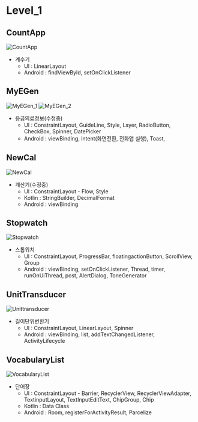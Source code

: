 # Level_1

## CountApp

![CountApp](https://github.com/Suinww/Android_Kotlin/assets/101302756/27723fdc-65d2-4b3a-b200-86b1e7ad8c2f)


- 계수기
  - UI : LinearLayout
  - Android : findViewById, setOnClickListener
    

## MyEGen
![MyEGen_1](https://github.com/Suinww/Android_Kotlin/assets/101302756/f9f94a5d-1c24-4b03-9503-1d4556954967)
![MyEGen_2](https://github.com/Suinww/Android_Kotlin/assets/101302756/e0198c0f-25ea-41f3-9c9a-1183c254bfbb)

- 응급의료정보(수정중)
  - UI : ConstraintLayout, GuideLine, Style, Layer, RadioButton, CheckBox, Spinner, DatePicker
  - Android : viewBinding, intent(화면전환, 전화앱 실행), Toast, 

## NewCal

![NewCal](https://github.com/Suinww/Android_Kotlin/assets/101302756/67fa8ffd-c7d5-4393-8cf4-3ddfe24c03a0)

- 계산기(수정중)
  - UI : ConstraintLayout - Flow, Style
  - Kotlin : StringBuilder, DecimalFormat
  - Android : viewBinding


## Stopwatch

![Stopwatch](https://github.com/Suinww/Android_Kotlin/assets/101302756/f5ab00d2-ff90-49af-a6b9-e326069c7804)

- 스톱워치
  -  UI : ConstraintLayout, ProgressBar, floatingactionButton, ScrollView, Group
  - Android : viewBinding, setOnClickListener, Thread, timer, runOnUiThread, post, AlertDialog, ToneGenerator

## UnitTransducer
![Unittransducer](https://github.com/Suinww/Android_Kotlin/assets/101302756/75ceaf48-9598-4441-88b8-39c8d98f124b)

- 길이단위변환기
  - UI : ConstraintLayout, LinearLayout, Spinner
  - Android : viewBinding, list, addTextChangedListener, ActivityLifecycle 

## VocabularyList
![VocabularyList](https://github.com/Suinww/Android_Kotlin/assets/101302756/51fb890c-ba58-480e-90bf-3767d7d02cfa)

- 단어장
  - UI : ConstraintLayout - Barrier, RecyclerView, RecyclerViewAdapter, TextinputLayout, TextInputEditText, ChipGroup, Chip
  - Kotlin : Data Class
  - Android : Room, registerForActivityResult, Parcelize
